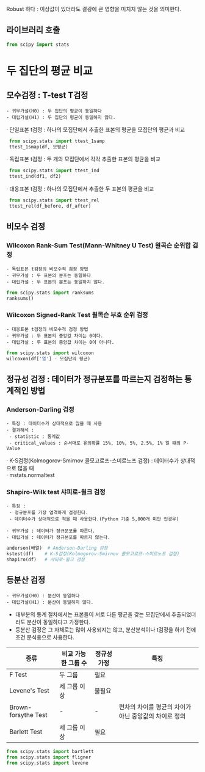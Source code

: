 Robust 하다 : 이상값이 있더라도 결광에 큰 영향을 미치지 않는 것을 의미한다.

## 라이브러리 호출
```Python
from scipy import stats
```
# 두 집단의 평균 비교
## 모수검정 : T-test T검정
    - 귀무가설(H0) : 두 집단의 평균이 동일하다
    - 대립가설(H1) : 두 집단의 평균이 동일하지 않다.
· 단일표본 t검정 : 하나의 모집단에서 추출한 표본의 평균을 모집단의 평균과 비교
   ```Python
    from scipy.stats import ttest_1samp
    ttest_1smap(df, 모평균)
   ```
· 독립표본 t검정 : 두 개의 모집단에서 각각 추출한 표본의 평균을 비교
   ```Python
    from scipy.stats import ttest_ind
    ttest_ind(df1, df2)
   ```
· 대응표본 t검정 : 하나의 모집단에서 추출한 두 표본의 평균을 비교 
   ```Python
    from scipy.stats import ttest_rel
    ttest_rel(df_before, df_after)
   ```

## 비모수 검정
### Wilcoxon Rank-Sum Test(Mann-Whitney U Test) 윌콕슨 순위합 검정
    - 독립표본 t검정의 비모수적 검정 방법
    - 귀무가설 : 두 표본의 분포는 동일하다
    - 대립가설 : 두 표본의 분포는 동일하지 않다.
```Python
from scipy.stats import ranksums
ranksums()
```
    
### Wilcoxon Signed-Rank Test 윌콕슨 부호 순위 검정
    - 대응표본 t검정의 비모수적 검정 방법
    - 귀무가설 : 두 표본의 중앙값 차이는 0이다.
    - 대립가설 : 두 표본의 중앙값 차이는 0이 아니다.
```Python
from scipy.stats import wilcoxon
wilcoxon(df['열'] - 모집단의 평균)
```
## 정규성 검정 : 데이터가 정규분포를 따르는지 검정하는 통계적인 방법
    
### Anderson-Darling 검정
    · 특징 : 데이터수가 상대적으로 많을 때 사용
    · 결과해석 : 
     - statistic : 통계값
     - critical_values : 순서대로 유의확률 15%, 10%, 5%, 2.5%, 1% 일 떄의 P-Value
    
· K-S검정(Kolmogorov-Smirnov 콜모고로프-스미르노프 검정) : 데이터수가 상대적으로 많을 때  
· mstats.normaltest
### Shapiro-Wilk test 샤피로-윌크 검정
    · 특징 :
     - 정규분포를 가장 엄격하게 검정한다.
     - 데이터수가 상대적으로 적을 때 사용한다.(Python 기준 5,000개 미만 인경우)
     
    · 귀무가설 : 데이터가 정규분포를 따른다.
    · 대립가설 : 데이터가 정규분포를 따르지 않는다.


```Python
anderson(배열)  # Anderson-Darling 검정
kstest(df)    # K-S검정(Kolmogorov-Smirnov 콜모고로프-스미르노프 검정)
shapiro(df)   # 샤피로-윌크 검정
```

## 등분산 검정
    - 귀무가설(H0) : 분산이 동일하다
    - 대립가설(H1) : 분산이 동일하지 않다.
- 대부분의 통계 절차에서는 표본들이 서로 다른 평균을 갖는 모집단에서 추출되었더라도 분산이 동일하다고 가정한다.
- 등분산 검정은 그 자체로는 많이 사용되지는 않고, 분산분석이나 t검정을 하기 전에 조건 분석용으로 사용한다.


|종류|비교 가능한 그룹 수|정규성 가정|특징|
|------|---|---|------|
|F Test|두 그룹|필요||
|Levene's Test|세 그룹 이상|불필요||
|Brown-forsythe Test |-|-|편차의 차이를 평균의 차이가 아닌 중앙값의 차이로 정의|
|Barlett Test|세 그룹 이상|필요||


```Python
from scipy.stats import bartlett
from scipy.stats import fligner
from scipy.stats import levene
```
